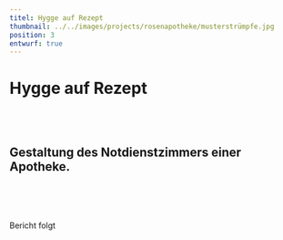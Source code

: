 ```yaml
---
titel: Hygge auf Rezept
thumbnail: ../../images/projects/rosenapotheke/musterstrümpfe.jpg
position: 3
entwurf: true
---
```


<h1>Hygge auf Rezept</h1>
<br>
<br>
<h2>Gestaltung des Notdienstzimmers einer Apotheke.</h2>
<br>
<br>
<br>
<p>Bericht folgt</p>
